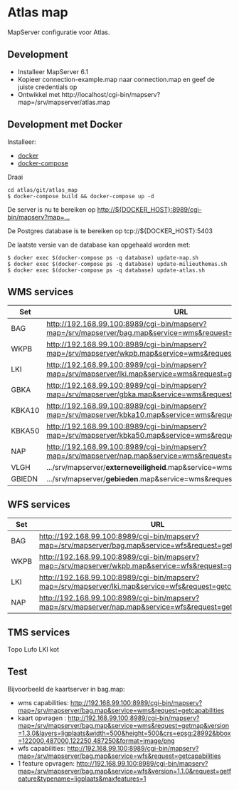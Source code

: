 Atlas map
=========

MapServer configuratie voor Atlas.


Development
-----------

* Installeer MapServer 6.1
* Kopieer connection-example.map naar connection.map en geef de juiste credentials op
* Ontwikkel met http://localhost/cgi-bin/mapserv?map=/srv/mapserver/atlas.map


Development met Docker
----------------------

Installeer:

* [docker](https://docs.docker.com/index.html)
* [docker-compose](https://docs.docker.com/compose/install/)

Draai

    cd atlas/git/atlas_map
	$ docker-compose build && docker-compose up -d

De server is nu te bereiken op <http://${DOCKER_HOST}:8989/cgi-bin/mapserv?map=...>

De Postgres database is te bereiken op tcp://${DOCKER_HOST}:5403

De laatste versie van de database kan opgehaald worden met:

	$ docker exec $(docker-compose ps -q database) update-nap.sh
	$ docker exec $(docker-compose ps -q database) update-milieuthemas.sh
	$ docker exec $(docker-compose ps -q database) update-atlas.sh 
	
WMS services
------------

| Set    | URL                                                                                                            |
| ------ | ---------------------------------------------------------------------------------------------------------------|
| BAG    | http://192.168.99.100:8989/cgi-bin/mapserv?map=/srv/mapserver/bag.map&service=wms&request=getcapabilities      |
| WKPB   | http://192.168.99.100:8989/cgi-bin/mapserv?map=/srv/mapserver/wkpb.map&service=wms&request=getcapabilities     |
| LKI    | http://192.168.99.100:8989/cgi-bin/mapserv?map=/srv/mapserver/lki.map&service=wms&request=getcapabilities      |
| GBKA   | http://192.168.99.100:8989/cgi-bin/mapserv?map=/srv/mapserver/gbka.map&service=wms&request=getcapabilities     |
| KBKA10 | http://192.168.99.100:8989/cgi-bin/mapserv?map=/srv/mapserver/kbka10.map&service=wms&request=getcapabilities   |
| KBKA50 | http://192.168.99.100:8989/cgi-bin/mapserv?map=/srv/mapserver/kbka50.map&service=wms&request=getcapabilities   |
| NAP    | http://192.168.99.100:8989/cgi-bin/mapserv?map=/srv/mapserver/nap.map&service=wms&request=getcapabilities      |
| VLGH   | .../srv/mapserver/**externeveiligheid**.map&service=wms&request=getcapabilities                                |
| GBIEDN | .../srv/mapserver/**gebieden**.map&service=wms&request=getcapabilities                                         |


WFS services
------------

| Set    | URL                                                                                                          |
| ------ | ------------------------------------------------------------------------------------------------------------ |
| BAG    | http://192.168.99.100:8989/cgi-bin/mapserv?map=/srv/mapserver/bag.map&service=wfs&request=getcapabilities    |
| WKPB   | http://192.168.99.100:8989/cgi-bin/mapserv?map=/srv/mapserver/wkpb.map&service=wfs&request=getcapabilities   |
| LKI    | http://192.168.99.100:8989/cgi-bin/mapserv?map=/srv/mapserver/lki.map&service=wfs&request=getcapabilities    |
| NAP    | http://192.168.99.100:8989/cgi-bin/mapserv?map=/srv/mapserver/nap.map&service=wfs&request=getcapabilities    |


TMS services
------------
Topo
Lufo
LKI kot



Test
----

Bijvoorbeeld de kaartserver in bag.map:

* wms capabilities:   <http://192.168.99.100:8989/cgi-bin/mapserv?map=/srv/mapserver/bag.map&service=wms&request=getcapabilities>
* kaart opvragen :    <http://192.168.99.100:8989/cgi-bin/mapserv?map=/srv/mapserver/bag.map&service=wms&request=getmap&version=1.3.0&layers=ligplaats&width=500&height=500&crs=epsg:28992&bbox=122000,487000,122250,487250&format=image/png>
* wfs capabilities:   <http://192.168.99.100:8989/cgi-bin/mapserv?map=/srv/mapserver/bag.map&service=wfs&request=getcapabilities>
* 1 feature opvragen: <http://192.168.99.100:8989/cgi-bin/mapserv?map=/srv/mapserver/bag.map&service=wfs&version=1.1.0&request=getfeature&typename=ligplaats&maxfeatures=1>
